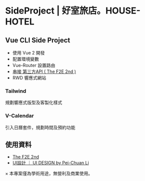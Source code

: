 # SideProject | 好室旅店。HOUSE-HOTEL


## Vue CLI Side Project
* 使用 Vue 2 開發
* 配置環境變數
* Vue-Router 設置路由
* <a href="https://challenge.thef2e.com/news/17"> 串接 第三方API ( The F2E 2nd ) <a>
* RWD 響應式網站


### Tailwind
規劃響應式版型及客製化樣式

### V-Calendar
引入日曆套件，規劃時間及預約功能


## 使用資料
* <a href="https://challenge.thef2e.com/news/17"> The F2E 2nd <a>
* <a href="https://challenge.thef2e.com/user/2232?schedule=3968#works-3968"> UI設計 ｜ UI DESIGN by Pei-Chuan Li <a>

× 本專案僅為學術用途，無營利及商業使用。
